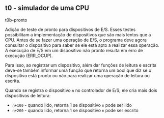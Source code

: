 ## t0 - simulador de uma CPU

t0b-pronto

Adição de teste de pronto para dispositivos de E/S. 
Esses testes possibilitam a implementação de dispositivos que são mais lentos que a CPU.
Antes de se fazer uma operação de E/S, o programa deve agora consultar o dispositivo para saber se ele está apto a realizar essa operação.
A execução de E/S em um dispositivo não pronto resulta em erro de execução (ERR_OCUP).

Para isso, ao registrar um dispositivo, além dar funções de leitura e escrita deve-se também informar uma função que retorna um bool que diz se o dispositivo está pronto ou não para realizar uma operação de leitura ou escrita.

Quando se registra o dispositivo `n` no controlador de E/S, ele cria mais dois dispositivos de leitura:
- `n+100` - quando lido, retorna 1 se dispositivo `n` pode ser lido
- `n+200` - quando lido, retorna 1 se dispositivo `n` pode ser escrito

 

